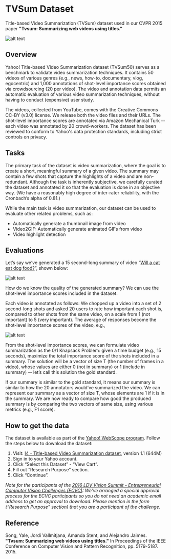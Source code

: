 # TVSum Dataset
Title-based Video Summarization (TVSum) dataset used in our CVPR 2015 paper **"Tvsum: Summarizing web videos using titles."**

![alt text](https://github.com/yalesong/tvsum50/blob/master/images/tvsum50.png "TVSum50 Dataset")

## Overview
Yahoo! Title-based Video Summarization dataset (TVSum50) serves as a benchmark to validate video summarization techniques. It contains 50 videos of various genres (e.g., news, how-to, documentary, vlog, egocentric) and 1,000 annotations of shot-level importance scores obtained via crowdsourcing (20 per video). The video and annotation data permits an automatic evaluation of various video summarization techniques, without having to conduct (expensive) user study.

The videos, collected from YouTube, comes with the Creative Commons CC-BY (v3.0) license. We release both the video files and their URLs. The shot-level importance scores are annotated via Amazon Mechanical Turk -- each video was annotated by 20 crowd-workers. The dataset has been reviewed to conform to Yahoo's data protection standards, including strict controls on privacy.

## Tasks
The primary task of the dataset is video summarization, where the goal is to create a short, meaningful summary of a given video. The summary may contain a few shots that capture the highlights of a video and are non-redundant. Although the task is inherently subjective, we carefully curated the dataset and annotated it so that the evaluation is done in an objective way. (We have a reasonably high degree of inter-rater reliability, with the Cronbach’s alpha of 0.81.)

While the main task is video summarization, our dataset can be used to evaluate other related problems, such as:
* Automatically generate a thumbnail image from video
* Video2GIF: Automatically generate animated GIFs from video
* Video highlight detection

## Evaluations
Let’s say we’ve generated a 15 second-long summary of video “[Will a cat eat dog food?](https://www.youtube.com/watch?v=-esJrBWj2d8)”, shown below:

![alt text](https://github.com/yalesong/tvsum50/blob/master/images/cat_gif_summary.gif "Cat GIF summary")

How do we know the quality of the generated summary? We can use the shot-level importance scores included in the dataset. 

Each video is annotated as follows: We chopped up a video into a set of 2 second-long shots and asked 20 users to rate how important each shot is, compared to other shots from the same video, on a scale from 1 (not important) to 5 (very important). The average of responses become the shot-level importance scores of the video, e.g.,

![alt text](https://github.com/yalesong/tvsum50/blob/master/images/score.png "Shot importance score")

From the shot-level importance scores, we can formulate video summarization as the 0/1 Knapsack Problem: given a time budget (e.g., 15 seconds), maximize the total importance score of the shots included in a summary. The solution will be a vector of size T (the number of frames in a video), whose values are either 0 (not in summary) or 1 (include in summary) -- let’s call this solution the gold standard.

If our summary is similar to the gold standard, it means our summary is similar to how the 20 annotators would’ve summarized the video. We can represent our summary as a vector of size T, whose elements are 1 if it is in the summary. We are now ready to compare how good the produced summary is by comparing the two vectors of same size, using various metrics (e.g., F1 score).

## How to get the data
The dataset is available as part of the [Yahoo! WebScope program](https://webscope.sandbox.yahoo.com/#datasets). Follow the steps below to download the dataset:

1. Visit: [I4 - Title-based Video Summarization dataset](https://webscope.sandbox.yahoo.com/catalog.php?datatype=i&did=72), version 1.1 (644M)
2. Sign in to your Yahoo account.
3. Click “Select this Dataset” - “View Cart”.
4. Fill out “Research Purpose” section.
5. Click “Continue”.

_Note for the participants of the [2016 LDV Vision Summit - Entrepreneurial Computer Vision Challenges (ECVC)](http://www.ldv.co/visionsummit/2016/competitions): We’ve arranged a special approval process for the ECVC participants so you do not need an academic email address to get an approval to download. Please mention in the form (“Research Purpose” section) that you are a participant of the challenge._


## Reference
Song, Yale, Jordi Vallmitjana, Amanda Stent, and Alejandro Jaimes. **"Tvsum: Summarizing web videos using titles."** In Proceedings of the IEEE Conference on Computer Vision and Pattern Recognition, pp. 5179-5187. 2015.


